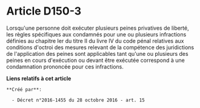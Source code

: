 # Article D150-3

Lorsqu'une  personne doit exécuter plusieurs peines privatives de liberté, les  règles spécifiques aux condamnés pour une ou
plusieurs infractions  définies au chapitre Ier du titre II du livre IV du code pénal relatives  aux conditions d'octroi des
mesures relevant de la compétence des  juridictions de l'application des peines sont applicables tant qu'une ou  plusieurs
des peines en cours d'exécution ou devant être exécutée  correspond à une condamnation prononcée pour ces infractions.

**Liens relatifs à cet article**

	**Créé par**:

	  - Décret n°2016-1455 du 28 octobre 2016 - art. 15
